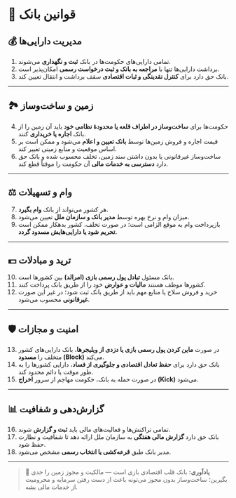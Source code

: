 # 🏦 قوانین بانک

## 💰 مدیریت دارایی‌ها
1. تمامی دارایی‌های حکومت‌ها در بانک **ثبت و نگهداری** می‌شوند.  
2. برداشت دارایی‌ها تنها با **مراجعه به بانک و ثبت درخواست رسمی** امکان‌پذیر است.  
3. بانک حق دارد برای **کنترل نقدینگی و ثبات اقتصادی** سقف برداشت و انتقال تعیین کند.  

---

## 🏞 زمین و ساخت‌وساز
4. حکومت‌ها برای **ساخت‌وساز در اطراف قلعه یا محدودهٔ نظامی خود** باید آن زمین را از بانک **اجاره یا خریداری** کنند.  
5. قیمت اجاره و فروش زمین‌ها توسط **بانک تعیین و اعلام** می‌شود و ممکن است بر اساس موقعیت و منابع زمینی تغییر کند.  
6. ساخت‌وساز غیرقانونی یا بدون داشتن سند زمین، تخلف محسوب شده و بانک حق دارد **دسترسی به خدمات مالی** آن حکومت را موقتاً قطع کند.

---

## ⚖️ وام و تسهیلات
7. هر کشور می‌تواند از بانک **وام بگیرد**.  
8. میزان وام و نرخ بهره توسط **مدیر بانک و سازمان ملل** تعیین می‌شود.  
9. بازپرداخت وام به موقع الزامی است؛ در صورت تخلف، کشور بدهکار ممکن است **تحریم شود یا دارایی‌هایش مسدود گردد.**  

---

## 💵 ترید و مبادلات
10. بانک مسئول **تبادل پول رسمی بازی (امرالد)** بین کشورها است.  
11. کشورها موظف هستند **مالیات و عوارض** خود را از طریق بانک پرداخت کنند.  
12. خرید و فروش سلاح یا منابع مهم باید از طریق بانک ثبت شود؛ در غیر این صورت **غیرقانونی** محسوب می‌شود.  

---

## 🛡 امنیت و مجازات
13. در صورت **ماین کردن پول رسمی بازی یا دزدی از ویلیجرها**، بانک دارایی‌های کشور متخلف را **مسدود (Block)** می‌کند.  
14. بانک حق دارد برای **حفظ تعادل اقتصادی و جلوگیری از فساد**، دارایی کشورها را به طور موقت یا دائم محدود کند.  
15. در صورت حمله به بانک، حکومت مهاجم از سرور **اخراج (Kick)** می‌شود.  

---

## 📊 گزارش‌دهی و شفافیت
16. تمامی تراکنش‌ها و فعالیت‌های مالی باید **ثبت و گزارش** شوند.  
17. بانک حق دارد **گزارش مالی هفتگی** به سازمان ملل ارائه دهد تا شفافیت و نظارت حفظ شود.  
18. مدیر بانک طبق **قرعه‌کشی یا انتخاب رسمی** مشخص می‌شود.  

---

> 🔹 **یادآوری:** بانک قلب اقتصادی بازی است — مالکیت و مجوز زمین را جدی بگیرین؛ ساخت‌وساز بدون مجوز می‌تونه باعث از دست رفتن سرمایه و محرومیت از خدمات مالی بشه.
